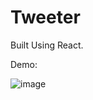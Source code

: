 # Tweeter

Built Using React.

Demo:

![image](https://user-images.githubusercontent.com/35478698/211127687-19f08339-0438-446f-b24c-3ef6b7b9e727.png)
